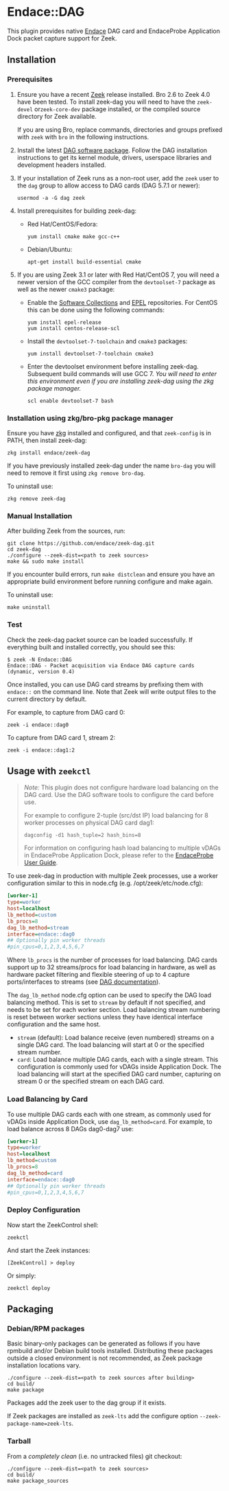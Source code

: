 
Endace::DAG
=================================

This plugin provides native [Endace](https://www.endace.com/) DAG card and
EndaceProbe Application Dock packet capture support for Zeek.

Installation
--------------------

### Prerequisites
1. Ensure you have a recent [Zeek](https://www.zeek.org/download/) release
   installed. Bro 2.6 to Zeek 4.0 have been tested. To install zeek-dag you will
   need to have the ``zeek-devel`` or``zeek-core-dev`` package installed, or the
   compiled source directory for Zeek available.

   If you are using Bro, replace commands, directories and groups prefixed with
   ``zeek`` with ``bro`` in the following instructions.

2. Install the latest [DAG software package](https://www.endace.com/support).
   Follow the DAG installation instructions to get its kernel module, drivers,
   userspace libraries and development headers installed.

3. If your installation of Zeek runs as a non-root user, add the ``zeek`` user
   to the ``dag`` group to allow access to DAG cards (DAG 5.7.1 or newer):
    ````
    usermod -a -G dag zeek
    ````

4. Install prerequisites for building zeek-dag:
   * Red Hat/CentOS/Fedora:
        ````
        yum install cmake make gcc-c++
        ````
   * Debian/Ubuntu:
        ````
        apt-get install build-essential cmake
        ````

5. If you are using Zeek 3.1 or later with Red Hat/CentOS 7, you will need a
   newer version of the GCC compiler from the ``devtoolset-7`` package as well
   as the newer ``cmake3`` package:

   * Enable the
     [Software Collections](https://developers.redhat.com/products/developertoolset/hello-world) and
     [EPEL](https://fedoraproject.org/wiki/EPEL) repositories. For CentOS
     this can be done using the following commands:
        ````
        yum install epel-release
        yum install centos-release-scl
        ````

   * Install the ``devtoolset-7-toolchain`` and ``cmake3`` packages:
        ````
        yum install devtoolset-7-toolchain cmake3
        ````

   * Enter the devtoolset environment before installing zeek-dag. Subsequent
     build commands will use GCC 7. *You will need to enter this environment
     even if you are installing zeek-dag using the zkg package manager.*
        ````
        scl enable devtoolset-7 bash
        ````

### Installation using zkg/bro-pkg package manager
Ensure you have
[zkg](https://docs.zeek.org/projects/package-manager/en/stable/quickstart.html)
installed and configured, and that ``zeek-config`` is in PATH, then install zeek-dag:

    zkg install endace/zeek-dag

If you have previously installed zeek-dag under the name ``bro-dag`` you will
need to remove it first using ``zkg remove bro-dag``.

To uninstall use:

    zkg remove zeek-dag

### Manual Installation
After building Zeek from the sources, run:

    git clone https://github.com/endace/zeek-dag.git
    cd zeek-dag
    ./configure --zeek-dist=<path to zeek sources>
    make && sudo make install

If you encounter build errors, run ``make distclean`` and ensure you have an
appropriate build environment before running configure and make again.

To uninstall use:

    make uninstall

### Test
Check the zeek-dag packet source can be loaded successfully. If everything built
and installed correctly, you should see this:

    $ zeek -N Endace::DAG
    Endace::DAG - Packet acquisition via Endace DAG capture cards (dynamic, version 0.4)

Once installed, you can use DAG card streams by prefixing them with ``endace::``
on the command line. Note that Zeek will write output files to the current
directory by default.

For example, to capture from
DAG card 0:

    zeek -i endace::dag0

To capture from DAG card 1, stream 2:

    zeek -i endace::dag1:2

Usage with ``zeekctl``
----------------------

> *Note:* This plugin does not configure hardware load balancing on the DAG
> card. Use the DAG software tools to configure the card before use.
>
> For example to configure 2-tuple (src/dst IP) load balancing for 8 worker
> processes on physical DAG card dag1:
>
> ````
> dagconfig -d1 hash_tuple=2 hash_bins=8
> ````
>
> For information on configuring hash load balancing to multiple vDAGs in
> EndaceProbe Application Dock, please refer to the
> [EndaceProbe User Guide](https://www.endace.com/support).

To use zeek-dag in production with multiple Zeek processes, use a worker
configuration similar to this in node.cfg (e.g. /opt/zeek/etc/node.cfg):

```` ini
[worker-1]
type=worker
host=localhost
lb_method=custom
lb_procs=8
dag_lb_method=stream
interface=endace::dag0
## Optionally pin worker threads
#pin_cpus=0,1,2,3,4,5,6,7
````

Where ``lb_procs`` is the number of processes for load balancing. DAG cards
support up to 32 streams/procs for load balancing in hardware, as well as
hardware packet filtering and flexible steering of up to 4 capture
ports/interfaces to streams
(see [DAG documentation](https://www.endace.com/support)).

The ``dag_lb_method`` node.cfg option can be used to specify the DAG load
balancing method. This is set to ``stream`` by default if not specified, and
needs to be set for each worker section. Load balancing stream numbering is
reset between worker sections unless they have identical interface configuration
and the same host.

   * ``stream`` (default): Load balance receive (even numbered) streams on a
     single DAG card. The load balancing will start at 0 or the specified stream
     number.
   * ``card``: Load balance multiple DAG cards, each with a single stream. This
     configuration is commonly used for vDAGs inside Application Dock. The load
     balancing will start at the specified DAG card number, capturing on stream
     0 or the specified stream on each DAG card.

### Load Balancing by Card

To use multiple DAG cards each with one stream, as commonly used for vDAGs
inside Application Dock, use ``dag_lb_method=card``. For example, to load
balance across 8 DAGs dag0-dag7 use:

```` ini
[worker-1]
type=worker
host=localhost
lb_method=custom
lb_procs=8
dag_lb_method=card
interface=endace::dag0
## Optionally pin worker threads
#pin_cpus=0,1,2,3,4,5,6,7
````

### Deploy Configuration
Now start the ZeekControl shell:

    zeekctl

And start the Zeek instances:

    [ZeekControl] > deploy

Or simply:

    zeekctl deploy

Packaging
---------
### Debian/RPM packages
Basic binary-only packages can be generated as follows if you have rpmbuild
and/or Debian build tools installed. Distributing these packages outside a
closed environment is not recommended, as Zeek package installation locations
vary.

    ./configure --zeek-dist=<path to zeek sources after building>
    cd build/
    make package

Packages add the zeek user to the dag group if it exists.

If Zeek packages are installed as ``zeek-lts`` add the configure option ``--zeek-package-name=zeek-lts``.

### Tarball
From a *completely clean* (i.e. no untracked files) git checkout:

    ./configure --zeek-dist=<path to zeek sources>
    cd build/
    make package_sources
